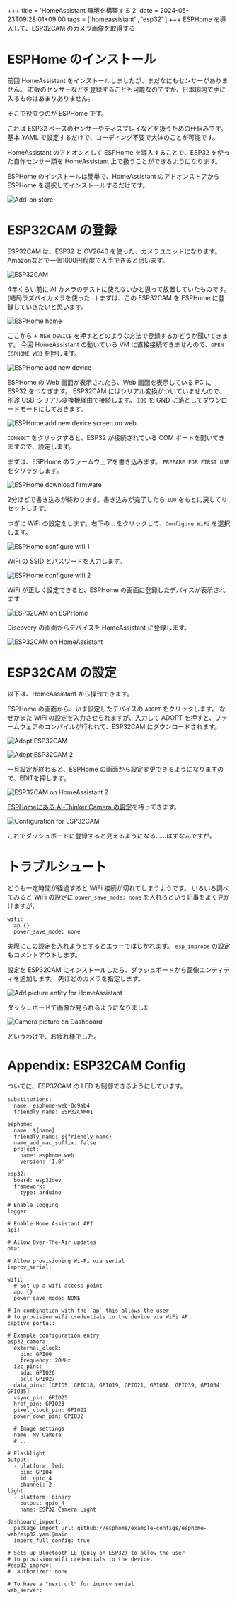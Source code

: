 +++
title = 'HomeAssistant 環境を構築する 2'
date = 2024-05-23T09:28:01+09:00
tags = ['homeassistant' , 'esp32' ]
+++
ESPHome を導入して、ESP32CAM のカメラ画像を取得する

# ESPHome のインストール

前回 HomeAssistant をインストールしましたが、まだなにもセンサーがありません。
市販のセンサーなどを登録することも可能なのですが、日本国内で手に入るものはあまりありません。

そこで役立つのが ESPHome です。

これは ESP32 ベースのセンサーやディスプレイなどを扱うための仕組みです。
基本 YAML で設定するだけで、コーディング不要で大体のことが可能です。

HomeAssistant のアドオンとして ESPHome を導入することで、ESP32 を使った自作センサー類を HomeAssistant 上で扱うことができるようになります。

ESPHome のインストールは簡単で、HomeAssistant のアドオンストアから ESPHome を選択してインストールするだけです。

![Add-on store](/images/haos00.png)


# ESP32CAM の登録

ESP32CAM は、ESP32 と OV2640 を使った、カメラユニットになります。
Amazonなどで一個1000円程度で入手できると思います。

![ESP32CAM](/images/haos02.jpg)

4年くらい前に AI カメラのテストに使えないかと思って放置していたものです。
(結局ラズパイカメラを使った…)
まずは、この ESP32CAM を ESPHome に登録していきたいと思います。

![ESPHome home](/images/haos01.png)

ここから `+ NEW DEVICE` を押すとどのような方法で登録するかどうか聞いてきます。
今回 HomeAssistant の動いている VM に直接接続できませんので、`OPEN ESPHOME WEB` を押します。


![ESPHome add new device](/images/haos03.png)

ESPHome の Web 画面が表示されたら、Web 画面を表示している PC に ESP32 をつなぎます。
ESP32CAM にはシリアル変換がついていませんので、別途 USB-シリアル変換機経由で接続します。
`IO0` を GND に落としてダウンロードモードにしておきます。

![ESPHome add new device screen on web](/images/haos04.png)

`CONNECT` をクリックすると、ESP32 が接続されている COM ポートを聞いてきますので、設定します。

まずは、ESPHome のファームウェアを書き込みます。
`PREPARE FOR FIRST USE` をクリックします。

![ESPHome download firmware](/images/haos05.png)

2分ほどで書き込みが終わります。書き込みが完了したら `IO0` をもとに戻してリセットします。

つぎに WiFi の設定をします。右下の `…` をクリックして、`Configure WiFi` を選択します。

![ESPHome configure wifi 1](/images/haos06.png)

WiFi の SSID とパスワードを入力します。

![ESPHome configure wifi 2](/images/haos07.png)

WiFi が正しく設定できると、ESPHome の画面に登録したデバイスが表示されます

![ESP32CAM on ESPHome](/images/haos08.png)

Discovery の画面からデバイスを HomeAssistant に登録します。

![ESP32CAM on HomeAssistant](/images/haos09.png)


# ESP32CAM の設定

以下は、HomeAssiatant から操作できます。

ESPHome の画面から、いま設定したデバイスの `ADOPT` をクリックします。
なぜかまた WiFi の設定を入力させられますが、入力して ADOPT を押すと、ファームウェアのコンパイルが行われて、ESP32CAM にダウンロードされます。

![Adopt ESP32CAM](/images/haos10.png)

![Adopt ESP32CAM 2](/images/haos11.png)

一旦設定が終わると、ESPHome の画面から設定変更できるようになりますので、EDITを押します。

![ESP32CAM on HomeAssistant 2](/images/haos12.png)


[ESPHomeにある Ai-Thinker Camera の設定](https://esphome.io/components/esp32_camera.html)を持ってきます。

![Configuration for ESP32CAM](/images/haos13.png)

これでダッシュボードに登録すると見えるようになる……はずなんですが。

# トラブルシュート

どうも一定時間が経過すると WiFi 接続が切れてしまうようです。
いろいろ調べてみると WiFi の設定に `power_save_mode: none` を入れろという記事をよく見かけますが、

```
wifi:
  ap {}
  power_save_mode: none
```

実際にこの設定を入れようとするとエラーではじかれます。
`esp_improbe` の設定もコメントアウトします。

設定を ESP32CAM にインストールしたら、ダッシュボードから画像エンティティを追加します。
先ほどのカメラを指定します。

![Add picture entity for HomeAssistant](/images/haos14.png)

ダッシュボードで画像が見られるようになりました

![Camera picture on Dashboard](/images/haos15.png)

というわけで、お疲れ様でした。

# Appendix: ESP32CAM Config

ついでに、ESP32CAM の LED も制御できるようにしています。

```
substitutions:
  name: esphome-web-0c9ab4
  friendly_name: ESP32CAM01

esphome:
  name: ${name}
  friendly_name: ${friendly_name}
  name_add_mac_suffix: false
  project:
    name: esphome.web
    version: '1.0'

esp32:
  board: esp32dev
  framework:
    type: arduino

# Enable logging
logger:

# Enable Home Assistant API
api:

# Allow Over-The-Air updates
ota:

# Allow provisioning Wi-Fi via serial
improv_serial:

wifi:
  # Set up a wifi access point
  ap: {}
  power_save_mode: NONE

# In combination with the `ap` this allows the user
# to provision wifi credentials to the device via WiFi AP.
captive_portal:

# Example configuration entry
esp32_camera:
  external_clock:
    pin: GPIO0
    frequency: 20MHz
  i2c_pins:
    sda: GPIO26
    scl: GPIO27
  data_pins: [GPIO5, GPIO18, GPIO19, GPIO21, GPIO36, GPIO39, GPIO34, GPIO35]
  vsync_pin: GPIO25
  href_pin: GPIO23
  pixel_clock_pin: GPIO22
  power_down_pin: GPIO32

  # Image settings
  name: My Camera
  # ...

# Flashlight
output:
  - platform: ledc
    pin: GPIO4
    id: gpio_4
    channel: 2
light:
  - platform: binary
    output: gpio_4
    name: ESP32 Camera Light

dashboard_import:
  package_import_url: github://esphome/example-configs/esphome-web/esp32.yaml@main
  import_full_config: true

# Sets up Bluetooth LE (Only on ESP32) to allow the user
# to provision wifi credentials to the device.
#esp32_improv:
#  authorizer: none

# To have a "next url" for improv serial
web_server:
```

